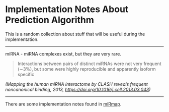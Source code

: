 # Implementation Notes About Prediction Algorithm

This is a random collection about stuff that will be useful during the implementation.

---

miRNA - miRNA complexes exist, but they are very rare.

>Interactions between pairs of distinct miRNAs were not very frequent (∼3%), but some were highly reproducible and apparently isoform specific

*(Mapping the human miRNA interactome by CLASH reveals frequent noncanonical binding, 2013, https://doi.org/10.1016/j.cell.2013.03.043)*

---

There are some implementation notes found in [miRmap](Literature%20Notes/miRmap.md).
